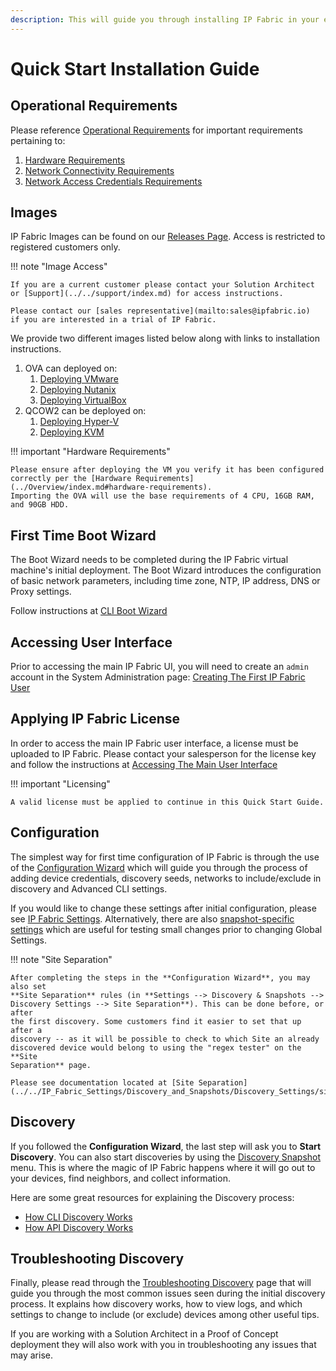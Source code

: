 ```yaml
---
description: This will guide you through installing IP Fabric in your environment.
---
```


# Quick Start Installation Guide

## Operational Requirements

Please reference [Operational Requirements](../Overview/index.md#operational-requirements) for important requirements pertaining to:

1. [Hardware Requirements](../Overview/index.md#hardware-requirements)
2. [Network Connectivity Requirements](../Overview/index.md#network-connectivity-requirements)
3. [Network Access Credentials Requirements](../Overview/index.md#network-access-credentials-requirements)

## Images

IP Fabric Images can be found on our [Releases Page](https://releases.ipfabric.io/ipfabric/current/).
Access is restricted to registered customers only.

!!! note "Image Access"

    If you are a current customer please contact your Solution Architect
    or [Support](../../support/index.md) for access instructions.

    Please contact our [sales representative](mailto:sales@ipfabric.io)
    if you are interested in a trial of IP Fabric.

We provide two different images listed below along with links to installation
instructions.

1. OVA can deployed on:
   1. [Deploying VMware](01-deployment.md#deploying-on-vmware-ova-virtual-machine)
   2. [Deploying Nutanix](01-deployment.md#deploying-a-virtual-machine-to-nutanix)
   3. [Deploying VirtualBox](01-deployment.md#deploying-a-virtual-machine-on-virtualbox)
2. QCOW2 can be deployed on:
   1. [Deploying Hyper-V](01-deployment.md#deploying-on-hyper-v-virtual-machine)
   2. [Deploying KVM](01-deployment.md#deploying-a-virtual-machine-on-kvm)

!!! important "Hardware Requirements"

    Please ensure after deploying the VM you verify it has been configured
    correctly per the [Hardware Requirements](../Overview/index.md#hardware-requirements).
    Importing the OVA will use the base requirements of 4 CPU, 16GB RAM,
    and 90GB HDD.

## First Time Boot Wizard

The Boot Wizard needs to be completed during the IP Fabric virtual machine's
initial deployment. The Boot Wizard introduces the configuration of basic
network parameters, including time zone, NTP, IP address, DNS or Proxy settings.

Follow instructions at [CLI Boot Wizard](02-boot_wizard.md)

## Accessing User Interface

Prior to accessing the main IP Fabric UI, you will need to create an `admin`
account in the System Administration
page: [Creating The First IP Fabric User](03-access_ui.md#accessing-the-main-user-interface)

## Applying IP Fabric License

In order to access the main IP Fabric user interface, a license must be uploaded
to IP Fabric. Please contact your salesperson for the license key and follow the
instructions
at [Accessing The Main User Interface](03-access_ui.md#accessing-the-main-user-interface)

!!! important "Licensing"

    A valid license must be applied to continue in this Quick Start Guide.

## Configuration

The simplest way for first time configuration of IP Fabric is through the use of
the [Configuration Wizard](04-configuration_wizard.md) which will guide you
through the process of adding device credentials, discovery seeds, networks
to include/exclude in discovery and Advanced CLI settings.

If you would like to change these settings after initial configuration,
please see [IP Fabric Settings](../../IP_Fabric_Settings/configuration_management.md). Alternatively, there
are also
[snapshot-specific settings](../../IP_Fabric_GUI/discovery_snapshot.md#snapshot-specific-settings)
which are useful for testing small changes prior to changing Global Settings.

!!! note "Site Separation"

    After completing the steps in the **Configuration Wizard**, you may also set
    **Site Separation** rules (in **Settings --> Discovery & Snapshots -->
    Discovery Settings --> Site Separation**). This can be done before, or after
    the first discovery. Some customers find it easier to set that up after a
    discovery -- as it will be possible to check to which Site an already
    discovered device would belong to using the "regex tester" on the **Site
    Separation** page.

    Please see documentation located at [Site Separation](../../IP_Fabric_Settings/Discovery_and_Snapshots/Discovery_Settings/site_separation.md).

## Discovery

If you followed the **Configuration Wizard**, the last step will ask you to
**Start Discovery**. You can also start discoveries by using the
[Discovery Snapshot](../../IP_Fabric_GUI/discovery_snapshot.md) menu. This is
where the magic of IP Fabric happens where it will go out to your devices, find
neighbors, and collect information.

Here are some great resources for explaining the Discovery process:

- [How CLI Discovery Works](../Overview/How_Discovery_Works/CLI_discovery.md)
- [How API Discovery Works](../Overview/How_Discovery_Works/API_discovery.md)

## Troubleshooting Discovery

Finally, please read through the
[Troubleshooting Discovery](../Overview/How_Discovery_Works/troubleshooting_discovery.md)
page that will guide you through the most common issues seen during the initial
discovery process. It explains how discovery works, how to view logs, and which
settings to change to include (or exclude) devices among other useful tips.

If you are working with a Solution Architect in a Proof of Concept deployment
they will also work with you in troubleshooting any issues that may arise.
